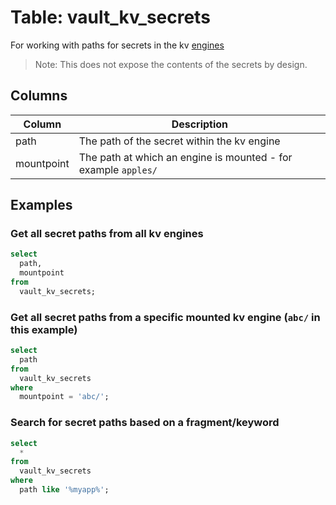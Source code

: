# Table: vault_kv_secrets

For working with paths for secrets in the kv [engines](https://github.com/theapsgroup/steampipe-plugin-vault/blob/main/docs/tables/vault_engines.md)

> Note: This does not expose the contents of the secrets by design.

## Columns

| Column | Description |
| - | - |
| path | The path of the secret within the kv engine |
| mountpoint | The path at which an engine is mounted - for example `apples/` |

## Examples

### Get all secret paths from all kv engines

```sql
select
  path,
  mountpoint
from
  vault_kv_secrets;
```

### Get all secret paths from a specific mounted kv engine (`abc/` in this example)

```sql
select
  path
from
  vault_kv_secrets
where
  mountpoint = 'abc/';
```

### Search for secret paths based on a fragment/keyword

```sql
select
  *
from
  vault_kv_secrets
where
  path like '%myapp%';
```
